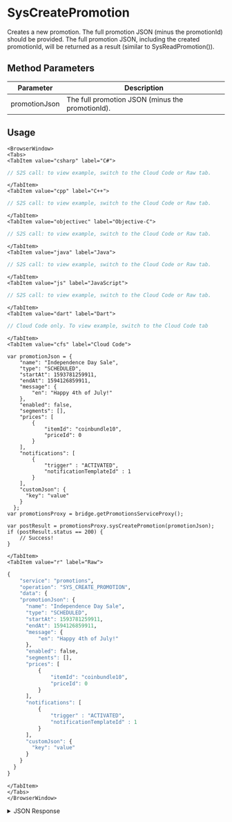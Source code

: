 # SysCreatePromotion

Creates a new promotion. The full promotion JSON (minus the promotionId) should be provided. The full promotion JSON, including the created promotionId, will be returned as a result (similar to SysReadPromotion()).

<PartialServop service_name="promotions" operation_name="SYS_CREATE_PROMOTION" />

## Method Parameters
Parameter | Description
--------- | -----------
promotionJson | The full promotion JSON (minus the promotionId).

## Usage

```mdx-code-block
<BrowserWindow>
<Tabs>
<TabItem value="csharp" label="C#">
```

```csharp
// S2S call: to view example, switch to the Cloud Code or Raw tab.
```

```mdx-code-block
</TabItem>
<TabItem value="cpp" label="C++">
```

```cpp
// S2S call: to view example, switch to the Cloud Code or Raw tab.
```

```mdx-code-block
</TabItem>
<TabItem value="objectivec" label="Objective-C">
```

```objectivec
// S2S call: to view example, switch to the Cloud Code or Raw tab.
```

```mdx-code-block
</TabItem>
<TabItem value="java" label="Java">
```

```java
// S2S call: to view example, switch to the Cloud Code or Raw tab.
```

```mdx-code-block
</TabItem>
<TabItem value="js" label="JavaScript">
```

```javascript
// S2S call: to view example, switch to the Cloud Code or Raw tab.
```

```mdx-code-block
</TabItem>
<TabItem value="dart" label="Dart">
```

```dart
// Cloud Code only. To view example, switch to the Cloud Code tab
```

```mdx-code-block
</TabItem>
<TabItem value="cfs" label="Cloud Code">
```

```cfscript
var promotionJson = {
    "name": "Independence Day Sale",
    "type": "SCHEDULED",
    "startAt": 1593781259911,
    "endAt": 1594126859911,
    "message": {
        "en": "Happy 4th of July!"
    },
    "enabled": false,
    "segments": [],
    "prices": [
        {
            "itemId": "coinbundle10",
            "priceId": 0
        }
    ],
    "notifications": [
        {
            "trigger" : "ACTIVATED",
            "notificationTemplateId" : 1
        }
    ],
    "customJson": {
      "key": "value"
    }
  };
var promotionsProxy = bridge.getPromotionsServiceProxy();

var postResult = promotionsProxy.sysCreatePromotion(promotionJson);
if (postResult.status == 200) {
    // Success!
}
```

```mdx-code-block
</TabItem>
<TabItem value="r" label="Raw">
```

```r
{
	"service": "promotions",
	"operation": "SYS_CREATE_PROMOTION",
	"data": {
    "promotionJson": {
      "name": "Independence Day Sale",
      "type": "SCHEDULED",
      "startAt": 1593781259911,
      "endAt": 1594126859911,
      "message": {
          "en": "Happy 4th of July!"
      },
      "enabled": false,
      "segments": [],
      "prices": [
          {
              "itemId": "coinbundle10",
              "priceId": 0
          }
      ],
      "notifications": [
          {
              "trigger" : "ACTIVATED",
              "notificationTemplateId" : 1
          }
      ],
      "customJson": {
        "key": "value"
      }
    }
  }
}
```

```mdx-code-block
</TabItem>
</Tabs>
</BrowserWindow>
```

<details>
<summary>JSON Response</summary>

```json
{
  "data": {
    "gameId": "23783",
    "promotionId": 3,
    "type": "SCHEDULED",
    "name": "Independence Day Sale",
    "message": {
      "en": "Happy 4th of July!"
    },
    "enabled": false,
    "segments": [],
    "prices": [
      {
        "itemId": "coinbundle10",
        "priceId": 0
      }
    ],
    "notifications": [
      {
        "trigger": "ACTIVATED",
        "notificationTemplateId": 1
      }
    ],
    "customJson": {
      "key": "value"
    },
    "startAt": 1593781259911,
    "endAt": 1594126859911,
    "createdAt": 1592544049481,
    "updatedAt": 1592544049481,
    "version": 1
  },
  "status": 200
}
```
</details>

